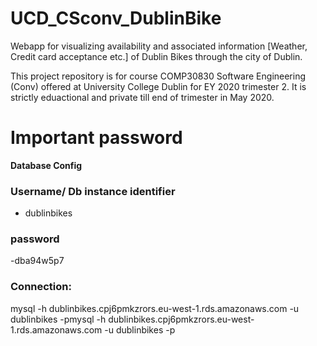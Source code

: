 # UCD_CSconv_DublinBike
Webapp for visualizing availability and associated information [Weather, Credit card acceptance etc.] of Dublin Bikes through the city of Dublin.

This project repository is for course COMP30830 Software Engineering (Conv) offered at University College Dublin for EY 2020 trimester 2. It is strictly eduactional and private till end of trimester in May 2020.  

# Important password

**Database Config**

### Username/ Db instance identifier
- dublinbikes

### password
 -dba94w5p7
 
### Connection:
 mysql -h dublinbikes.cpj6pmkzrors.eu-west-1.rds.amazonaws.com  -u dublinbikes -pmysql -h dublinbikes.cpj6pmkzrors.eu-west-1.rds.amazonaws.com  -u dublinbikes -p